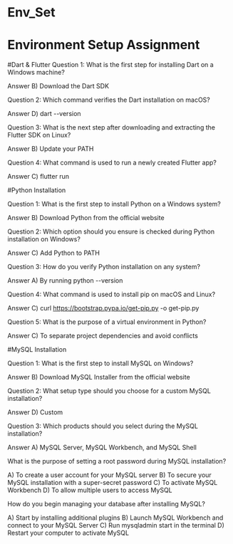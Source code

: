 # Env_Set

# Environment Setup Assignment

#Dart & Flutter
Question 1:
What is the first step for installing Dart on a Windows machine?

Answer
B) Download the Dart SDK


Question 2:
Which command verifies the Dart installation on macOS?

Answer
D) dart --version


Question 3:
What is the next step after downloading and extracting the Flutter SDK on Linux?

Answer
B) Update your PATH


Question 4:
What command is used to run a newly created Flutter app?

Answer
C) flutter run



#Python Installation

Question 1: 
What is the first step to install Python on a Windows system?

Answer
B) Download Python from the official website


Question 2:
Which option should you ensure is checked during Python installation on Windows?

Answer
C) Add Python to PATH


Question 3:
How do you verify Python installation on any system?

Answer
A) By running python --version


Question 4:
What command is used to install pip on macOS and Linux?

Answer
C) curl https://bootstrap.pypa.io/get-pip.py -o get-pip.py


Question 5:
What is the purpose of a virtual environment in Python?

Answer
C) To separate project dependencies and avoid conflicts



#MySQL Installation

Question 1:
What is the first step to install MySQL on Windows?

Answer
B) Download MySQL Installer from the official website


Question 2: 
What setup type should you choose for a custom MySQL installation?

Answer
D) Custom


Question 3:
Which products should you select during the MySQL installation?

Answer
A) MySQL Server, MySQL Workbench, and MySQL Shell


What is the purpose of setting a root password during MySQL installation?

A) To create a user account for your MySQL server
B) To secure your MySQL installation with a super-secret password
C) To activate MySQL Workbench
D) To allow multiple users to access MySQL

How do you begin managing your database after installing MySQL?

A) Start by installing additional plugins
B) Launch MySQL Workbench and connect to your MySQL Server
C) Run mysqladmin start in the terminal
D) Restart your computer to activate MySQL
